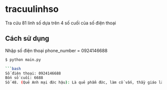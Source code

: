 # tracuulinhso
Tra cứu 81 linh số dựa trên 4 số cuối của số điện thoại

## Cách sử dụng

Nhập số điện thoại phone_number = 0924146688

```bash
$ python main.py

```bash
Số điện thoại: 0924146688
Bốn số cuối: 6688
Số 48. (Quẻ Anh mại đức hậu): Là quẻ phẩm đức, làm cố vấn, thầy giáo là đại lợi. Có đầy trí mưu tài hoa, giúp người thành đại nghiệp, có đức có tín, tài thọ song toàn, hưởng thụ của cải trời cho. ĐẠI CÁT